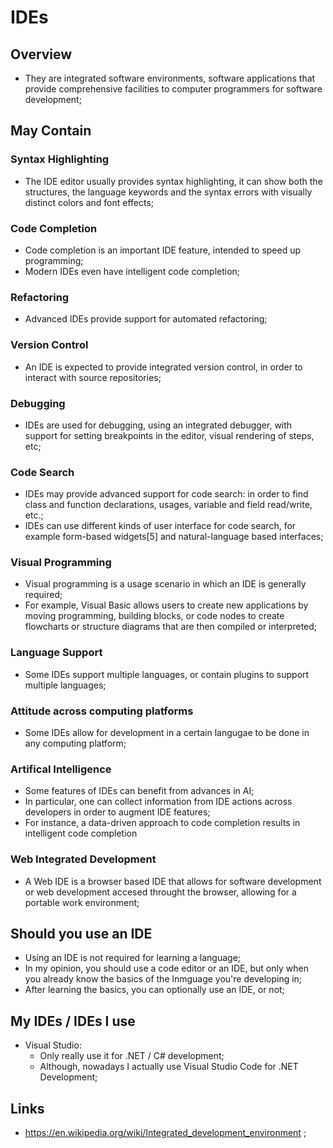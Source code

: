 # IDEs

## Overview

- They are integrated software environments, software applications that provide comprehensive facilities to computer programmers for software development;

## May Contain

### Syntax Highlighting

- The IDE editor usually provides syntax highlighting, it can show both the structures, the language keywords and the syntax errors with visually distinct colors and font effects;

### Code Completion

- Code completion is an important IDE feature, intended to speed up programming;
- Modern IDEs even have intelligent code completion;

### Refactoring

- Advanced IDEs provide support for automated refactoring;

### Version Control

- An IDE is expected to provide integrated version control, in order to interact with source repositories;

### Debugging

- IDEs are used for debugging, using an integrated debugger, with support for setting breakpoints in the editor, visual rendering of steps, etc;

### Code Search

- IDEs may provide advanced support for code search: in order to find class and function declarations, usages, variable and field read/write, etc.;
- IDEs can use different kinds of user interface for code search, for example form-based widgets[5] and natural-language based interfaces;

### Visual Programming

- Visual programming is a usage scenario in which an IDE is generally required;
- For example, Visual Basic allows users to create new applications by moving programming, building blocks, or code nodes to create flowcharts or structure diagrams that are then compiled or interpreted;

### Language Support

- Some IDEs support multiple languages, or contain plugins to support multiple languages;

### Attitude across computing platforms

- Some IDEs allow for development in a certain langugae to be done in any computing platform;

### Artifical Intelligence

- Some features of IDEs can benefit from advances in AI;
- In particular, one can collect information from IDE actions across developers in order to augment IDE features;
- For instance, a data-driven approach to code completion results in intelligent code completion

### Web Integrated Development

- A Web IDE is a browser based IDE that allows for software development or web development accesed throught the browser, allowing for a portable work environment;

## Should you use an IDE

- Using an IDE is not required for learning a language;
- In my opinion, you should use a code editor or an IDE, but only when you already know the basics of the lnmguage you're developing in;
- After learning the basics, you can optionally use an IDE, or not;

## My IDEs / IDEs I use

- Visual Studio:
  - Only really use it for .NET / C# development;
  - Although, nowadays I actually use Visual Studio Code for .NET Development;

## Links

- <https://en.wikipedia.org/wiki/Integrated_development_environment> ;
